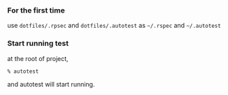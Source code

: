 ### For the first time

use `dotfiles/.rpsec` and `dotfiles/.autotest` as `~/.rspec` and `~/.autotest`

### Start running test
at the root of project,

    % autotest
and autotest will start running.